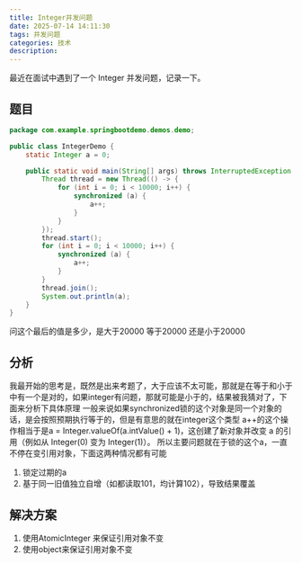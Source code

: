 ```yaml
---
title: Integer并发问题
date: 2025-07-14 14:11:30
tags: 并发问题
categories: 技术
description:
---
```

最近在面试中遇到了一个 Integer 并发问题，记录一下。
<!-- more -->
## 题目
```java
package com.example.springbootdemo.demos.demo;

public class IntegerDemo {
    static Integer a = 0;

    public static void main(String[] args) throws InterruptedException {
        Thread thread = new Thread(() -> {
            for (int i = 0; i < 10000; i++) {
                synchronized (a) {
                    a++;
                }
            }
        });
        thread.start();
        for (int i = 0; i < 10000; i++) {
            synchronized (a) {
                a++;
            }
        }
        thread.join();
        System.out.println(a);
    }
}
```
问这个最后的值是多少，是大于20000 等于20000 还是小于20000
## 分析
我最开始的思考是，既然是出来考题了，大于应该不太可能，那就是在等于和小于中有一个是对的，如果integer有问题，那就可能是小于的，结果被我猜对了，下面来分析下具体原理
一般来说如果synchronized锁的这个对象是同一个对象的话，是会按照预期执行等于的，但是有意思的就在integer这个类型
a++的这个操作相当于是a = Integer.valueOf(a.intValue() + 1)，这创建了新对象并改变 a 的引用（例如从 Integer(0) 变为 Integer(1)）。
所以主要问题就在于锁的这个a，一直不停在变引用对象，下面这两种情况都有可能
1. 锁定过期的a
2. 基于同一旧值独立自增（如都读取101，均计算102），导致结果覆盖

## 解决方案
1. 使用AtomicInteger 来保证引用对象不变
2. 使用object来保证引用对象不变


